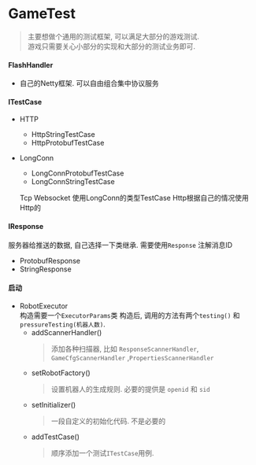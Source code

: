 # GameTest

> 主要想做个通用的测试框架, 可以满足大部分的游戏测试.<br />
> 游戏只需要关心小部分的实现和大部分的测试业务即可.

#### FlashHandler
* 自己的Netty框架. 可以自由组合集中协议服务

#### ITestCase
* HTTP
	* HttpStringTestCase
	* HttpProtobufTestCase
* LongConn
	* LongConnProtobufTestCase
	* LongConnStringTestCase


	Tcp Websocket 使用LongConn的类型TestCase
	Http根据自己的情况使用Http的

#### IResponse
服务器给推送的数据, 自己选择一下类继承. 需要使用`Response` 注解消息ID
* ProtobufResponse
* StringResponse

#### 启动
* RobotExecutor<br/>
构造需要一个`ExecutorParams`类 构造后, 调用的方法有两个`testing()` 和 `pressureTesting(机器人数)`. 
	* addScannerHandler()
		> 添加各种扫描器, 比如 `ResponseScannerHandler`, `GameCfgScannerHandler` ,`PropertiesScannerHandler`
	* setRobotFactory()
		> 设置机器人的生成规则. 必要的提供是 `openid` 和 `sid`
	* setInitializer()
		> 一段自定义的初始化代码. 不是必要的
	*  addTestCase()
		> 顺序添加一个测试`ITestCase`用例.


    
